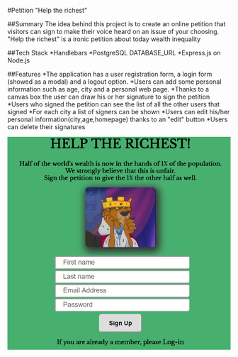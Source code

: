 #Petition "Help the richest"

##Summary
The idea behind this project is to create an online petition that visitors can sign to make their voice heard on an issue of your choosing.
"Help the richest" is a ironic petition about today wealth inequality

##Tech Stack
*Handlebars
*PostgreSQL DATABASE_URL
*Express.js on Node.js

##Features
*The application has a user registration form, a login form (showed as a modal) and a logout option.
*Users can add some personal information such as age, city and a personal web page.
*Thanks to a canvas box the user can draw his or her signature to sign the petition
*Users who signed the petition  can see the list of all the other users that signed
*For each city a list of signers can be shown
*Users can edit his/her personal information(city,age,homepage) thanks to an "edit" button
*Users can delete their signatures

![Petition Register](petition1.jpg)
